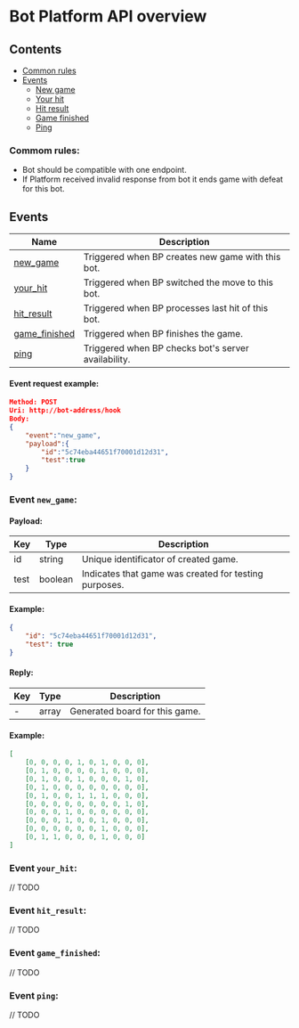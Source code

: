Bot Platform API overview
=========================

## Contents
- [Common rules](#common-rules)
- [Events](#events)
  - [New game](#event-new_game)
  - [Your hit](#event-your_hit)
  - [Hit result](#event-hit-result)
  - [Game finished](#event-game_finished)
  - [Ping](#event-ping)

### Commom rules:
* Bot should be compatible with one endpoint.
* If Platform received invalid response from bot it ends game with defeat for this bot.

## Events

| Name                                    | Description                                         |
|-----------------------------------------|-----------------------------------------------------|
| [new_game](#event-new_game)             | Triggered when BP creates new game with this bot.   |
| [your_hit](#event-your_hit)             | Triggered when BP switched the move to this bot.    |
| [hit_result](#event-hit_result)         | Triggered when BP processes last hit of this bot.   |
| [game_finished](#event-game_finished)   | Triggered when BP finishes the game.                |
| [ping](#event-ping)                     | Triggered when BP checks bot's server availability. |

#### Event request example:
```json
Method: POST
Uri: http://bot-address/hook
Body:
{
    "event":"new_game",
    "payload":{
        "id":"5c74eba44651f70001d12d31",
        "test":true
    }
}
```

### Event `new_game`:

#### Payload:
| Key  | Type    | Description                                           |
|------|---------|-------------------------------------------------------|
| id   | string  | Unique identificator of created game.                 |
| test | boolean | Indicates that game was created for testing purposes. |

#### Example:
```json
{
    "id": "5c74eba44651f70001d12d31",
    "test": true
}
```

#### Reply:
| Key  | Type    | Description                                           |
|------|---------|-------------------------------------------------------|
| -    | array   | Generated board for this game.                        |

#### Example:
```json
[
    [0, 0, 0, 0, 1, 0, 1, 0, 0, 0],
    [0, 1, 0, 0, 0, 0, 1, 0, 0, 0],
    [0, 1, 0, 0, 1, 0, 0, 0, 1, 0],
    [0, 1, 0, 0, 0, 0, 0, 0, 0, 0],
    [0, 1, 0, 0, 1, 1, 1, 0, 0, 0],
    [0, 0, 0, 0, 0, 0, 0, 0, 1, 0],
    [0, 0, 0, 1, 0, 0, 0, 0, 0, 0],
    [0, 0, 0, 1, 0, 0, 1, 0, 0, 0],
    [0, 0, 0, 0, 0, 0, 1, 0, 0, 0],
    [0, 1, 1, 0, 0, 0, 1, 0, 0, 0]
]
```

### Event `your_hit`:
// TODO

### Event `hit_result`:
// TODO

### Event `game_finished`:
// TODO

### Event `ping`:
// TODO
